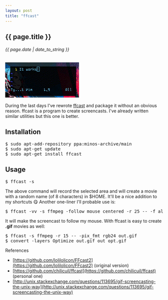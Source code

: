 ```yaml
---
layout: post
title: "ffcast"
---
```


## {{ page.title }}

###### {{ page.date | date_to_string }}

**[![](/assets/img/ffcast.gif)](/assets/img/ffcast.gif)**

During the last days I've rewrote [ffcast](https://github.com/lolilolicon/FFcast2) and package it without an obvious reason. ffcast is a program to create screencasts. I've already written similar utilities but this one is better.

## Installation

<pre class="sh_sh">
$ sudo apt-add-repository ppa:minos-archive/main
$ sudo apt-get update
$ sudo apt-get install ffcast
</pre>

## Usage

<pre class="sh_sh">
$ ffcast -s
</pre>

The above command will record the selected area and will create a movie with a random name (of 8 characters) in $HOME. It'll be a nice addition to my shortcuts &#128523; Another one-liner I'll probable use is:

<pre class="sh_sh">
$ ffcast -vv -s ffmpeg -follow_mouse centered -r 25 -- -f alsa -i hw:0 -vcodec libx264 cast.mkv
</pre>

It will make the screencast to follow my mouse. With ffcast is easy to create **.gif** movies as well:

<pre class="sh_sh">
$ ffcast -s ffmpeg -r 15 -- -pix_fmt rgb24 out.gif 
$ convert -layers Optimize out.gif out_opt.gif
</pre>

References

- [https://github.com/lolilolicon/FFcast2](https://github.com/lolilolicon/FFcast2) (original version)
- [https://github.com/chilicuil/ffcast](https://github.com/chilicuil/ffcast) (personal one)
- [http://unix.stackexchange.com/questions/113695/gif-screencasting-the-unix-way](http://unix.stackexchange.com/questions/113695/gif-screencasting-the-unix-way)
